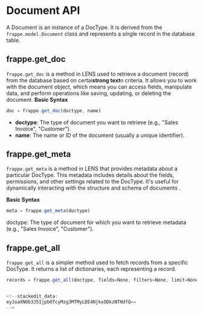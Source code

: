 # Document API

A Document is an instance of a DocType. It is derived from the  `frappe.model.Document`  class and represents a single record in the database table.

## frappe.get_doc ##

`frappe.get_doc` is a method in LENS used to retrieve a document (record) from the database based on certai**strong text**n criteria. It allows you to work with the document object, which means you can access fields, manipulate data, and perform operations like saving, updating, or deleting the document.
**Basic Syntax**

 ``` javascript
 doc = frappe.get_doc(doctype, name)
```
-   **doctype**: The type of document you want to retrieve (e.g., "Sales Invoice", "Customer").
-   **name**: The name or ID of the document (usually a unique identifier).

## frappe.get_meta ##
`frappe.get_meta` is a method in LENS that provides metadata about a particular DocType. This metadata includes details about the fields, permissions, and other settings related to the DocType. It's useful for dynamically interacting with the structure and schema of documents .

**Basic Syntax**
``` javascript
meta = frappe.get_meta(doctype)
```
doctype: The type of document for which you want to retrieve metadata (e.g., "Sales Invoice", "Customer").

## frappe.get_all ##
`frappe.get_all` is a simpler method used to fetch records from a specific DocType. It returns a list of dictionaries, each representing a record.

``` javascript
records = frappe.get_all(doctype, fields=None, filters=None, limit=None)


<!--stackedit_data:
eyJoaXN0b3J5IjpbOTcyMzg3MTMyLDE4NjkxODkzNTNdfQ==
-->